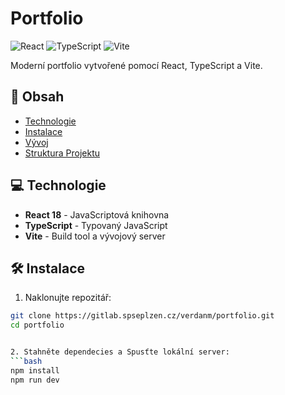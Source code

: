 # Portfolio

![React](https://img.shields.io/badge/React-20232A?style=for-the-badge&logo=react&logoColor=61DAFB)
![TypeScript](https://img.shields.io/badge/TypeScript-007ACC?style=for-the-badge&logo=typescript&logoColor=white)
![Vite](https://img.shields.io/badge/Vite-B73BFE?style=for-the-badge&logo=vite&logoColor=FFD62E)

Moderní portfolio vytvořené pomocí React, TypeScript a Vite.

## 📌 Obsah

- [Technologie](#technologie)
- [Instalace](#instalace)
- [Vývoj](#vývoj)
- [Struktura Projektu](#struktura-projektu)

## 💻 Technologie

- **React 18** - JavaScriptová knihovna
- **TypeScript** - Typovaný JavaScript
- **Vite** - Build tool a vývojový server

## 🛠️ Instalace

1. Naklonujte repozitář:
```bash
git clone https://gitlab.spseplzen.cz/verdanm/portfolio.git
cd portfolio


2. Stahněte dependecies a Spusťte lokální server:
```bash
npm install
npm run dev
